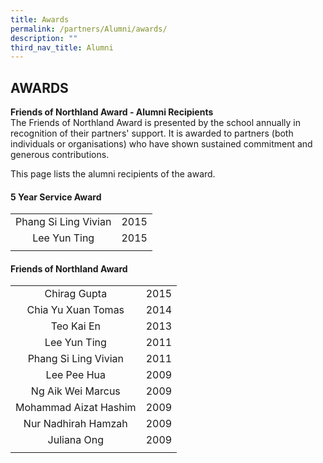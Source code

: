 ```yaml
---
title: Awards
permalink: /partners/Alumni/awards/
description: ""
third_nav_title: Alumni
---
```

## AWARDS

**Friends of Northland Award - Alumni Recipients**<br>
The Friends of Northland Award is presented by the school annually in recognition of their partners' support. It is awarded to partners (both individuals or organisations) who have shown sustained commitment and generous contributions.

This page lists the alumni recipients of the award.

#### 5 Year Service Award

|   |   |
|:-:|---|
| Phang Si Ling Vivian  | 2015  |
| Lee Yun Ting  | 2015  |
|   |   |

#### Friends of Northland Award

|   |   |
|:-:|---|
| Chirag Gupta  | 2015  |
| Chia Yu Xuan Tomas  | 2014  |
| Teo Kai En  | 2013  |
| Lee Yun Ting  | 2011  |
| Phang Si Ling Vivian  | 2011  |
| Lee Pee Hua  | 2009  |
| Ng Aik Wei Marcus  | 2009  |
| Mohammad Aizat Hashim  | 2009  |
| Nur Nadhirah Hamzah  | 2009  |
| Juliana Ong  | 2009  |
|   |   |
